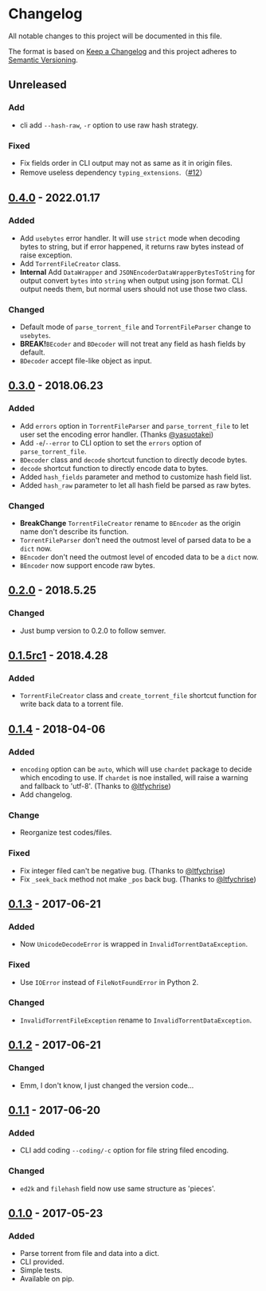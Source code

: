 # Changelog

All notable changes to this project will be documented in this file.

The format is based on [Keep a Changelog](http://keepachangelog.com/en/1.0.0/)
and this project adheres to [Semantic Versioning](http://semver.org/spec/v2.0.0.html).

## Unreleased

### Add

- cli add `--hash-raw`, `-r` option to use raw hash strategy.

### Fixed

- Fix fields order in CLI output may not as same as it in origin files.
- Remove useless dependency `typing_extensions`.（[#12](https://github.com/7sDream/torrent_parser/pull/12)）

## [0.4.0] - 2022.01.17

### Added

- Add `usebytes` error handler. It will use `strict` mode when decoding bytes to string, but if error happened, it returns raw bytes instead of raise exception.
- Add `TorrentFileCreator` class.
- **Internal** Add `DataWrapper` and `JSONEncoderDataWrapperBytesToString` for output convert `bytes` into `string` when output using json format. CLI output needs them, but normal users should not use those two class.

### Changed

- Default mode of `parse_torrent_file` and `TorrentFileParser` change to `usebytes`.
- **BREAK!**`BEcoder` and `BDecoder` will not treat any field as hash fields by default.
- `BDecoder` accept file-like object as input.

## [0.3.0] - 2018.06.23

### Added

- Add `errors` option in `TorrentFileParser` and `parse_torrent_file` to let user set the encoding error handler. (Thanks [@yasuotakei])
- Add `-e`/`--error` to CLI option to set the `errors` option of `parse_torrent_file`.
- `BDecoder` class and `decode` shortcut function to directly decode bytes.
- `decode` shortcut function to directly encode data to bytes.
- Added `hash_fields` parameter and method to customize hash field list.
- Added `hash_raw` parameter to let all hash field be parsed as raw bytes.

### Changed

- **BreakChange** `TorrentFileCreator` rename to `BEncoder` as the origin name don't describe its function.
- `TorrentFileParser` don't need the outmost level of parsed data to be a `dict` now.
- `BEncoder` don't need the outmost level of encoded data to be a `dict` now.
- `BEncoder` now support encode raw bytes.

## [0.2.0] - 2018.5.25

### Changed

- Just bump version to 0.2.0 to follow semver.

## [0.1.5rc1] - 2018.4.28

### Added

- `TorrentFileCreator` class and `create_torrent_file` shortcut function for write back data to a torrent file.

## [0.1.4] - 2018-04-06

### Added

- `encoding` option can be `auto`, which will use `chardet` package to decide which encoding to use. If `chardet` is noe installed, will raise a warning and fallback to 'utf-8'. (Thanks to [@ltfychrise])
- Add changelog.

### Change

- Reorganize test codes/files.

### Fixed

- Fix integer filed can't be negative bug. (Thanks to [@ltfychrise])
- Fix `_seek_back` method not make `_pos` back bug. (Thanks to [@ltfychrise])

## [0.1.3] - 2017-06-21

### Added

- Now `UnicodeDecodeError` is wrapped in `InvalidTorrentDataException`.

### Fixed

- Use `IOError` instead of `FileNotFoundError` in Python 2.

### Changed

- `InvalidTorrentFileException` rename to `InvalidTorrentDataException`.

## [0.1.2] - 2017-06-21

### Changed

- Emm, I don't know, I just changed the version code...

## [0.1.1] - 2017-06-20

### Added

- CLI add coding `--coding/-c` option for file string filed encoding.

### Changed

- `ed2k` and `filehash` field now use same structure as 'pieces'.

## [0.1.0] - 2017-05-23

### Added

- Parse torrent from file and data into a dict.
- CLI provided.
- Simple tests.
- Available on pip.

[@ltfychrise]: https://github.com/ltfychrise
[@yasuotakei]: https://github.com/yasuotakei
[Unreleased]: https://github.com/7sDream/torrent_parser/compare/v0.3.0...HEAD
[0.4.0]: https://github.com/7sDream/torrent_parser/compare/v0.3.0...v0.4.0
[0.3.0]: https://github.com/7sDream/torrent_parser/compare/v0.2.0...v0.3.0
[0.2.0]: https://github.com/7sDream/torrent_parser/compare/v0.1.5rc1...v0.2.0
[0.1.5rc1]: https://github.com/7sDream/torrent_parser/compare/v0.1.4...v0.1.5rc1
[0.1.4]: https://github.com/7sDream/torrent_parser/compare/v0.1.3...v0.1.4
[0.1.3]: https://github.com/7sDream/torrent_parser/compare/v0.1.2...v0.1.3
[0.1.2]: https://github.com/7sDream/torrent_parser/compare/v0.1.1...v0.1.2
[0.1.1]: https://github.com/7sDream/torrent_parser/compare/v0.1.0...v0.1.1
[0.1.0]: https://github.com/7sDream/torrent_parser/tree/v0.1.0
